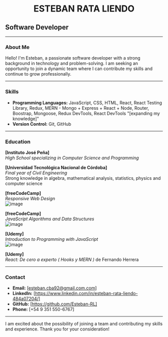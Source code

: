 <h1 align="center"> ESTEBAN RATA LIENDO</h1>

## Software Developer

---

### About Me

Hello! I'm Esteban, a passionate software developer with a strong background in technology and problem-solving. I am seeking an opportunity to join a dynamic team where I can contribute my skills and continue to grow professionally.

---

### Skills

- **Programming Languages:** JavaScript, CSS, HTML, React, React Testing Library, Redux, MERN - Mongo + Express + React + Node, Router, Boostrap, Mongoose, Redux DevTools, React DevTools "[expanding my knowledge]"
- **Version Control:** Git, GitHub

---

### Education

**[Instituto José Peña]**  
*High School specializing in Computer Science and Programming*  

**[Universidad Tecnológica Nacional de Córdoba]**  
*Final year of Civil Engineering*  
Strong knowledge in algebra, mathematical analysis, statistics, physics and computer science

**[freeCodeCamp]**  
*Responsive Web Design*  
![image](https://github.com/user-attachments/assets/8cbcf208-aa2f-46ba-99c5-4132710b06a9)


**[freeCodeCamp]**  
*JavaScript Algorithms and Data Structures*  
![image](https://github.com/user-attachments/assets/a259f61d-be49-43d5-948d-c145285c7f1f)


**[Udemy]**  
*Introduction to Programming with JavaScript*  
![image](https://github.com/user-attachments/assets/c3ee2950-33fe-4921-a2a8-5bd39f632f04)


**[Udemy]**  
*React: De cero a experto ( Hooks y MERN )* de Fernando Herrera


---

### Contact

- **Email:** [esteban.cba92@gmail.com.com]
- **LinkedIn:** [https://www.linkedin.com/in/esteban-rata-liendo-484a07204/]
- **GitHub:** [https://github.com/Esteban-RL]
- **Phone:** [+54 9 351 550-6767]

---

I am excited about the possibility of joining a team and contributing my skills and experience. Thank you for your consideration!
